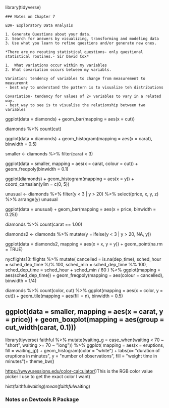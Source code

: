 library(tidyverse)
```
### Notes on Chapter 7

EDA- Exploratory Data Analysis

1. Generate Questions about your data.
2. Search for answers by visualizing, transforming and modeling data
3. Use what you learn to refine questions and/or generate new ones.

*There are no reouting statistical questions- only questional statistical routines.- Sir David Cox*

1.  What variations occur within my variables
2. What covariation occurs between my variabls.

Variation: tendency of variables to change from measurement to measuremnt
- best way to understand the pattern is to visualize teh distributions

Covariation- tendency for values of 2+ variables to vary in a related way.  
- best way to see is to visualise the relationship between two variables

```

ggplot(data = diamonds) +
  geom_bar(mapping = aes(x = cut))

diamonds %>% 
count(cut)

ggplot(data = diamonds) +
  geom_histogram(mapping = aes(x = carat), binwidth = 0.5)
  
smaller <- diamonds %>% 
  filter(carat < 3)

ggplot(data = smaller, mapping = aes(x = carat, colour = cut)) +
  geom_freqpoly(binwidth = 0.1)
  
ggplot(diamonds) + 
  geom_histogram(mapping = aes(x = y)) +
  coord_cartesian(ylim = c(0, 5))
  
unusual <- diamonds %>% 
  filter(y < 3 | y > 20) %>% 
  select(price, x, y, z) %>%
  arrange(y)
unusual

ggplot(data = unusual) +
geom_bar(mapping = aes(x = price, binwidth = 0.25))

diamonds %>% 
count(carat == 1.00)

diamonds2 <- diamonds %>% 
  mutate(y = ifelse(y < 3 | y > 20, NA, y))

ggplot(data = diamonds2, mapping = aes(x = x, y = y)) + 
geom_point(na.rm = TRUE)

nycflights13::flights %>% 
  mutate(
    cancelled = is.na(dep_time),
    sched_hour = sched_dep_time %/% 100,
    sched_min = sched_dep_time %% 100,
    sched_dep_time = sched_hour + sched_min / 60
  ) %>% 
  ggplot(mapping = aes(sched_dep_time)) + 
    geom_freqpoly(mapping = aes(colour = cancelled), binwidth = 1/4)

diamonds %>%
count(color, cut) %>%
ggplot(mapping = aes(x = color, y = cut)) +
geom_tile(mapping = aes(fill = n), binwidth = 0.5)

ggplot(data = smaller, mapping = aes(x = carat, y = price)) + 
  geom_boxplot(mapping = aes(group = cut_width(carat, 0.1)))
------

library(tiyverse)
faithful %>%
mutate(waiting_g = case_when(waiting < 70 ~ "short", waiting >= 70 ~ "long")) %>% 
ggplot( mapping = aes(x = eruptions, fill = waiting_g)) + 
geom_histogram(color = "white") +
labs(x= "duration of eruptions in minutes", y = "number of observations", fill = "weight time in minutes")+
theme_bw()


https://www.sessions.edu/color-calculator/)This is the RGB color value picker I use to get the exact color I want)


hist(faithful$waiting)
mean(faithful$waiting)

### Notes on Devtools R Package



